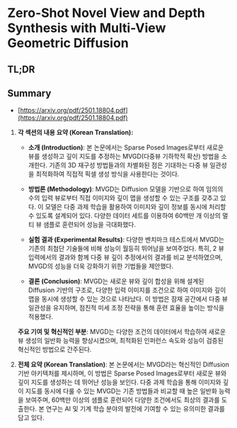 # Zero-Shot Novel View and Depth Synthesis with Multi-View Geometric Diffusion
## TL;DR
## Summary
- [https://arxiv.org/pdf/2501.18804.pdf](https://arxiv.org/pdf/2501.18804.pdf)

1. **각 섹션의 내용 요약 (Korean Translation):**

   - **소개 (Introduction)**: 본 논문에서는 Sparse Posed Images로부터 새로운 뷰를 생성하고 깊이 지도를 추정하는 MVGD(다중뷰 기하학적 확산) 방법을 소개한다. 기존의 3D 재구성 방법들과의 차별화된 점은 기대하는 다중 뷰 일관성을 최적화하여 직접적 픽셀 생성 방식을 사용한다는 것이다.

   - **방법론 (Methodology)**: MVGD는 Diffusion 모델을 기반으로 하여 임의의 수의 입력 뷰로부터 직접 이미지와 깊이 맵을 생성할 수 있는 구조를 갖추고 있다. 이 모델은 다중 과제 학습을 활용하여 이미지와 깊이 정보를 동시에 처리할 수 있도록 설계되어 있다. 다양한 데이터 세트를 이용하여 60백만 개 이상의 멀티 뷰 샘플로 훈련되어 성능을 극대화했다.

   - **실험 결과 (Experimental Results)**: 다양한 벤치마크 테스트에서 MVGD는 기존의 최첨단 기술들에 비해 성능이 월등히 뛰어남을 보여주었다. 특히, 2 뷰 입력에서의 결과와 함께 다중 뷰 깊이 추정에서의 결과를 비교 분석하였으며, MVGD의 성능을 더욱 강화하기 위한 기법들을 제안했다.

   - **결론 (Conclusion)**: MVGD는 새로운 뷰와 깊이 합성을 위해 설계된 Diffusion 기반의 구조로, 다양한 입력 이미지를 조건으로 하여 이미지와 깊이 맵을 동시에 생성할 수 있는 것으로 나타났다. 이 방법은 잠재 공간에서 다중 뷰 일관성을 유지하며, 점진적 미세 조정 전략을 통해 훈련 효율을 높이는 방식을 적용했다.

   **주요 기여 및 혁신적인 부분**: MVGD는 다양한 조건의 데이터에서 학습하여 새로운 뷰 생성의 일반화 능력을 향상시켰으며, 최적화된 인퍼런스 속도와 성능이 검증된 혁신적인 방법으로 간주된다.

2. **전체 요약 (Korean Translation)**: 본 논문에서는 MVGD라는 혁신적인 Diffusion 기반 아키텍처를 제시하며, 이 방법은 Sparse Posed Images로부터 새로운 뷰와 깊이 지도를 생성하는 데 뛰어난 성능을 보인다. 다중 과제 학습을 통해 이미지와 깊이 지도를 동시에 다룰 수 있는 MVGD는 기존 방법들과 비교할 때 높은 일반화 능력을 보여주며, 60백만 이상의 샘플로 훈련되어 다양한 조건에서도 최상의 결과를 도출한다. 본 연구는 AI 및 기계 학습 분야의 발전에 기여할 수 있는 유의미한 결과를 담고 있다.